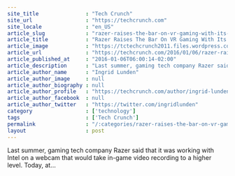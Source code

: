 ```yaml
---
site_title               : "Tech Crunch"
site_url                 : "https://techcrunch.com"
site_locale              : "en_US"
article_slug             : "razer-raises-the-bar-on-vr-gaming-with-its-new-s200-stargazer-webcam"
article_title            : "Razer Raises The Bar On VR Gaming With Its New $200 Stargazer Webcam"
article_image            : "https://tctechcrunch2011.files.wordpress.com/2016/01/dsc02574.jpg?w=764&h=400&crop=1"
article_url              : "https://techcrunch.com/2016/01/06/razer-raises-the-bar-on-vr-gaming-with-its-new-200-stargazer-webcam/"
article_published_at     : "2016-01-06T06:00:14-02:00"
article_description      : "Last summer, gaming tech company Razer said that it was working with Intel on a webcam that would take in-game video recording to a higher level. Today, at..."
article_author_name      : "Ingrid Lunden"
article_author_image     : null
article_author_biography : null
article_author_profile   : "https://techcrunch.com/author/ingrid-lunden/"
article_author_facebook  : null
article_author_twitter   : "https://twitter.com/ingridlunden"
category                 : ['technology']
tags                     : ['Tech Crunch']
permalink                : "/:categories/razer-raises-the-bar-on-vr-gaming-with-its-new-s200-stargazer-webcam/"
layout                   : post
---
```


Last summer, gaming tech company Razer said that it was working with Intel on a webcam that would take in-game video recording to a higher level. Today, at...
